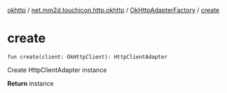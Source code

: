[okhttp](../../index.md) / [net.mm2d.touchicon.http.okhttp](../index.md) / [OkHttpAdapterFactory](index.md) / [create](./create.md)

# create

`fun create(client: OkHttpClient): HttpClientAdapter`

Create HttpClientAdapter instance

**Return**
instance


